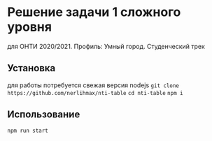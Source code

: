 # Решение задачи 1 сложного уровня
для ОНТИ 2020/2021. Профиль: Умный город. Студенческий трек

## Установка
для работы потребуется свежая версия nodejs 
```git clone https://github.com/nerlihmax/nti-table```
```cd nti-table```
```npm i```

## Использование
```npm run start```

